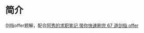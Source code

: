 # 简介

剑指offer题解，配合[阿秀的求职笔记 带你快速刷完 67 道剑指 offer](https://interviewguide.cn/#/Doc/Knowledge/%E7%AE%97%E6%B3%95/%E5%B8%A6%E4%BD%A0%E5%BF%AB%E9%80%9F%E5%88%B7%E5%AE%8C67%E9%81%93%E5%89%91%E6%8C%87offer/README?id=%e6%96%90%e6%b3%a2%e9%82%a3%e5%a5%91%e6%95%b0%e5%88%97)